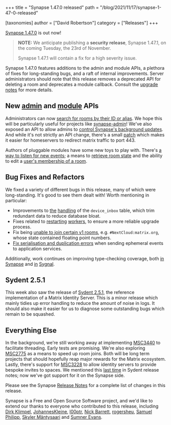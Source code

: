 +++
title = "Synapse 1.47.0 released"
path = "/blog/2021/11/17/synapse-1-47-0-released"

[taxonomies]
author = ["David Robertson"]
category = ["Releases"]
+++

[Synapse 1.47.0](https://github.com/matrix-org/synapse/releases/tag/v1.47.0) is out now!

> **NOTE:** We anticipate publishing a **security release**, Synapse 1.47.1, on the coming Tuesday, the 23rd of November.
>
> Synapse 1.47.1 will contain a fix for a high severity issue.

Synapse 1.47.0 features additions to the admin and module APIs, a plethora of fixes for long-standing bugs, and a raft of internal improvements. Server administrators should note that this release removes a deprecated API for deleting a room and deprecates a module callback. Consult the [upgrade notes](https://matrix-org.github.io/synapse/develop/upgrade#upgrading-to-v1470) for more details.

## New [admin](https://matrix-org.github.io/synapse/latest/usage/administration/admin_api/index.html) and [module](https://matrix-org.github.io/synapse/latest/modules/index.html) APIs

Administrators can now [search for rooms by their ID or alias](https://github.com/matrix-org/synapse/issues/11099). We hope this will be particularly useful for projects like [synapse-admin](https://github.com/Awesome-Technologies/synapse-admin)! We've also exposed an API to allow admins to [control Synapse's background updates](https://github.com/matrix-org/synapse/pull/11263).  And while it's not strictly an API change, there's a small [patch](https://github.com/matrix-org/synapse/pull/11211/files) which makes it easier for homeservers to redirect matrix traffic to port 443.

Authors of pluggable modules have some new toys to play with. There's [a way to listen for new events](https://github.com/matrix-org/synapse/pull/11126); a means to [retrieve room state](https://github.com/matrix-org/synapse/pull/11204) and the ability to edit a [user's membership of a room](https://github.com/matrix-org/synapse/pull/11147).

## Bug Fixes and Refactors

We fixed a variety of different bugs in this release, many of which were long-standing. It's good to see them dealt with! Worth mentioning in particular:

- Improvements to [the](https://github.com/matrix-org/synapse/pull/10097) [handling](https://github.com/matrix-org/synapse/pull/11199) of the `device_inbox` table, which trim redundant data to reduce database bloat.
- Fixes related to [restarting](https://github.com/matrix-org/synapse/pull/11255) [workers](https://github.com/matrix-org/synapse/pull/11262), to ensure a more reliable upgrade process.
- Fix being [unable to join certain v1 rooms](https://github.com/matrix-org/synapse/issues/11135), e.g. `#NextCloud:matrix.org`, whose state contained floating point numbers.
- [Fix serialisation and duplication errors](https://github.com/matrix-org/synapse/pull/11207) when sending ephemeral events to application services.

Additionally, work continues on improving type-checking coverage, both [in](https://github.com/matrix-org/synapse/pull/11205) [Synapse](https://github.com/matrix-org/synapse/pull/11164) and [in](https://github.com/matrix-org/sygnal/pull/264) [Sygnal](https://github.com/matrix-org/sygnal/pull/271).

## Sydent 2.5.1

This week also saw the release of [Sydent 2.5.1](https://github.com/matrix-org/sydent/releases/tag/v2.5.1), the reference implementation of a Matrix Identity Server. This is a minor release which mainly tidies up error handling to reduce the amount of noise in logs. It should also make it easier for us to diagnose some outstanding bugs which remain to be squashed.

## Everything Else

In the background, we're still working away at implementing [MSC3440](https://github.com/matrix-org/matrix-doc/pull/3440) to facilitate threading. Early tests are promising. We're also exploring [MSC2775](https://github.com/matrix-org/matrix-doc/pull/2775) as a means to speed up room joins. Both will be long term projects that should hopefully reap major rewards for the Matrix ecosystem. Lastly, there's support for [MSC3228](https://github.com/matrix-org/matrix-doc/pull/3288) to allow identity servers to provide bespoke invites to spaces. We mentioned this [last time](https://matrix.org/blog/2021/11/02/synapse-1-46-0-released#sydent-250) in Sydent release notes; now we've got support for it on the Synapse side.

Please see the Synapse [Release Notes](https://github.com/matrix-org/synapse/blob/v1.47.0/CHANGES.md) for a complete list of changes in this release.

Synapse is a Free and Open Source Software project, and we'd like to extend our thanks to everyone who contributed to this release, including [Dirk Klimpel](https://github.com/dklimpel), [JohannesKleine](https://github.com/JohannesKleine), [l00ptr](https://github.com/l00ptr), [Nick Barrett](https://github.com/Fizzadar), [rogersheu](https://github.com/rogersheu),
[Samuel Philipp](https://github.com/samuel-p), [Skyler Mäntysaari](https://github.com/samip5) and [Sumner Evans](https://github.com/sumnerevans).
